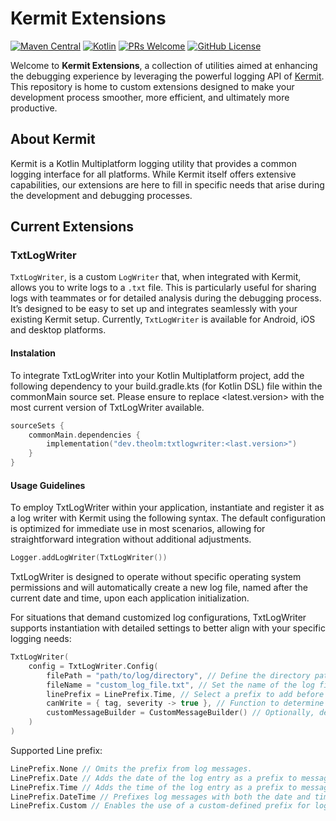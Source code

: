 # Kermit Extensions

[![Maven Central](https://img.shields.io/maven-central/v/dev.theolm/txtlogwriter)](https://mvnrepository.com/artifact/dev.theolm)
[![Kotlin](https://img.shields.io/badge/kotlin-1.9.23-blue.svg?logo=kotlin)](http://kotlinlang.org)
[![PRs Welcome](https://img.shields.io/badge/PRs-welcome-brightgreen.svg)](https://github.com/theolm/kermit-extensions)
[![GitHub License](https://img.shields.io/badge/license-MIT-blue.svg?style=flat)](https://opensource.org/licenses/MIT)

Welcome to **Kermit Extensions**, a collection of utilities aimed at enhancing the debugging experience by leveraging the powerful logging API of [Kermit](https://github.com/touchlab/Kermit). This repository is home to custom extensions designed to make your development process smoother, more efficient, and ultimately more productive.

## About Kermit

Kermit is a Kotlin Multiplatform logging utility that provides a common logging interface for all platforms. While Kermit itself offers extensive capabilities, our extensions are here to fill in specific needs that arise during the development and debugging processes.

## Current Extensions

### TxtLogWriter

`TxtLogWriter`, is a custom `LogWriter` that, when integrated with Kermit, allows you to write logs to a `.txt` file. This is particularly useful for sharing logs with teammates or for detailed analysis during the debugging process. It’s designed to be easy to set up and integrates seamlessly with your existing Kermit setup.
Currently, `TxtLogWriter` is available for Android, iOS and desktop platforms.

#### Instalation
To integrate TxtLogWriter into your Kotlin Multiplatform project, add the following dependency to your build.gradle.kts (for Kotlin DSL) file within the commonMain source set. Please ensure to replace <latest.version> with the most current version of TxtLogWriter available.

```kt
sourceSets {
    commonMain.dependencies {
        implementation("dev.theolm:txtlogwriter:<last.version>")
    }
}
```

#### Usage Guidelines

To employ TxtLogWriter within your application, instantiate and register it as a log writer with Kermit using the following syntax. The default configuration is optimized for immediate use in most scenarios, allowing for straightforward integration without additional adjustments.


```kt
Logger.addLogWriter(TxtLogWriter())
```

TxtLogWriter is designed to operate without specific operating system permissions and will automatically create a new log file, named after the current date and time, upon each application initialization.

For situations that demand customized log configurations, TxtLogWriter supports instantiation with detailed settings to better align with your specific logging needs:

```kt
TxtLogWriter(
    config = TxtLogWriter.Config(
        filePath = "path/to/log/directory", // Define the directory path for the log files.
        fileName = "custom_log_file.txt", // Set the name of the log file, which must end with .txt.
        linePrefix = LinePrefix.Time, // Select a prefix to add before each log message.
        canWrite = { tag, severity -> true }, // Function to determine whether a log entry should be written.
        customMessageBuilder = CustomMessageBuilder() // Optionally, define a custom format for log messages.
    )
)
```

Supported Line prefix:
```kt
LinePrefix.None // Omits the prefix from log messages.
LinePrefix.Date // Adds the date of the log entry as a prefix to messages.
LinePrefix.Time // Adds the time of the log entry as a prefix to messages.
LinePrefix.DateTime // Prefixes log messages with both the date and time of the entry.
LinePrefix.Custom // Enables the use of a custom-defined prefix for log messages.
```